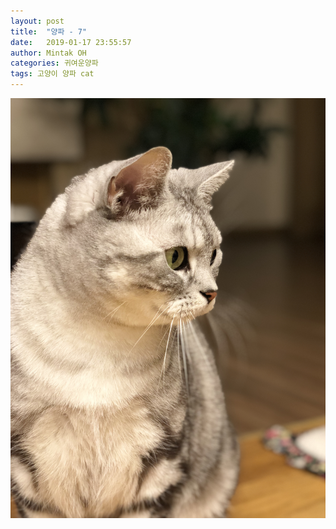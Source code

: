 ```yaml
---
layout: post
title:  "양파 - 7"
date:   2019-01-17 23:55:57
author: Mintak OH
categories: 귀여운양파
tags: 고양이 양파 cat
---
```


![이미지](https://raw.githubusercontent.com/mintakoh/mintakoh.github.io/master/assets/cat_onion/onion7.jpg)